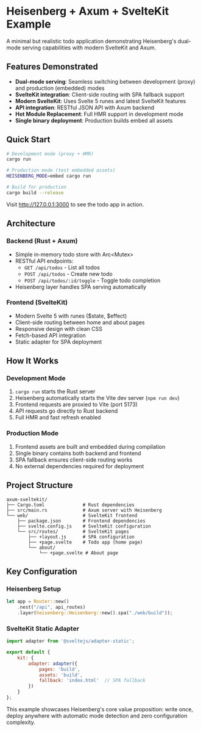 # Heisenberg + Axum + SvelteKit Example

A minimal but realistic todo application demonstrating Heisenberg's dual-mode serving capabilities with modern SvelteKit and Axum.

## Features Demonstrated

- **Dual-mode serving**: Seamless switching between development (proxy) and production (embedded) modes
- **SvelteKit integration**: Client-side routing with SPA fallback support
- **Modern SvelteKit**: Uses Svelte 5 runes and latest SvelteKit features
- **API integration**: RESTful JSON API with Axum backend
- **Hot Module Replacement**: Full HMR support in development mode
- **Single binary deployment**: Production builds embed all assets

## Quick Start

```bash
# Development mode (proxy + HMR)
cargo run

# Production mode (test embedded assets)
HEISENBERG_MODE=embed cargo run

# Build for production
cargo build --release
```

Visit http://127.0.0.1:3000 to see the todo app in action.

## Architecture

### Backend (Rust + Axum)
- Simple in-memory todo store with Arc<Mutex<HashMap>>
- RESTful API endpoints:
  - `GET /api/todos` - List all todos
  - `POST /api/todos` - Create new todo
  - `POST /api/todos/:id/toggle` - Toggle todo completion
- Heisenberg layer handles SPA serving automatically

### Frontend (SvelteKit)
- Modern Svelte 5 with runes ($state, $effect)
- Client-side routing between home and about pages
- Responsive design with clean CSS
- Fetch-based API integration
- Static adapter for SPA deployment

## How It Works

### Development Mode
1. `cargo run` starts the Rust server
2. Heisenberg automatically starts the Vite dev server (`npm run dev`)
3. Frontend requests are proxied to Vite (port 5173)
4. API requests go directly to Rust backend
5. Full HMR and fast refresh enabled

### Production Mode
1. Frontend assets are built and embedded during compilation
2. Single binary contains both backend and frontend
3. SPA fallback ensures client-side routing works
4. No external dependencies required for deployment

## Project Structure

```
axum-sveltekit/
├── Cargo.toml              # Rust dependencies
├── src/main.rs             # Axum server with Heisenberg
└── web/                    # SvelteKit frontend
    ├── package.json        # Frontend dependencies
    ├── svelte.config.js    # SvelteKit configuration
    └── src/routes/         # SvelteKit pages
        ├── +layout.js      # SPA configuration
        ├── +page.svelte    # Todo app (home page)
        └── about/
            └── +page.svelte # About page
```

## Key Configuration

### Heisenberg Setup
```rust
let app = Router::new()
    .nest("/api", api_routes)
    .layer(heisenberg::Heisenberg::new().spa("./web/build"));
```

### SvelteKit Static Adapter
```javascript
import adapter from '@sveltejs/adapter-static';

export default {
    kit: {
        adapter: adapter({
            pages: 'build',
            assets: 'build',
            fallback: 'index.html'  // SPA fallback
        })
    }
};
```

This example showcases Heisenberg's core value proposition: write once, deploy anywhere with automatic mode detection and zero configuration complexity.